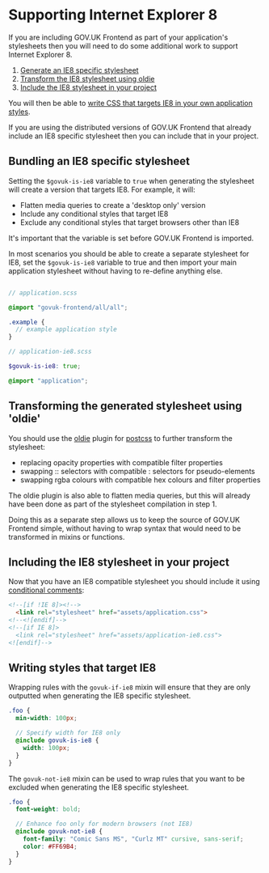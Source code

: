 # Supporting Internet Explorer 8

If you are including GOV.UK Frontend as part of your application's stylesheets
then you will need to do some additional work to support Internet Explorer 8.

1. [Generate an IE8 specific stylesheet](#bundling-an-ie8-specific-stylesheet)
2. [Transform the IE8 stylesheet using oldie](#transforming-the-generated-stylesheet-using-oldie)
3. [Include the IE8 stylesheet in your project](#including-the-ie8-stylesheet-in-your-project)

You will then be able to [write CSS that targets IE8 in your own application
styles](#writing-styles-that-target-ie8).

If you are using the distributed versions of GOV.UK Frontend that already
include an IE8 specific stylesheet then you can include that in your project.

## Bundling an IE8 specific stylesheet

Setting the `$govuk-is-ie8` variable to `true` when generating the stylesheet
will create a version that targets IE8. For example, it will:

- Flatten media queries to create a 'desktop only' version
- Include any conditional styles that target IE8
- Exclude any conditional styles that target browsers other than IE8

It's important that the variable is set before GOV.UK Frontend is imported.

In most scenarios you should be able to create a separate stylesheet for IE8,
set the `$govuk-is-ie8` variable to true and then import your main application
stylesheet without having to re-define anything else.

```scss

// application.scss

@import "govuk-frontend/all/all";

.example {
  // example application style
}

// application-ie8.scss

$govuk-is-ie8: true;

@import "application";
```

## Transforming the generated stylesheet using 'oldie'

You should use the [oldie](https://github.com/jonathantneal/oldie) plugin for
[postcss](https://github.com/postcss/postcss) to further transform the
stylesheet:

- replacing opacity properties with compatible filter properties
- swapping :: selectors with compatible : selectors for pseudo-elements
- swapping rgba colours with compatible hex colours and filter properties

The oldie plugin is also able to flatten media queries, but this will already
have been done as part of the stylesheet compilation in step 1.

Doing this as a separate step allows us to keep the source of GOV.UK Frontend
simple, without having to wrap syntax that would need to be transformed in
mixins or functions.

## Including the IE8 stylesheet in your project

Now that you have an IE8 compatible stylesheet you should include it using
[conditional comments](https://www.quirksmode.org/css/condcom.html):

```html
<!--[if !IE 8]><!-->
  <link rel="stylesheet" href="assets/application.css">
<!--<![endif]-->
<!--[if IE 8]>
  <link rel="stylesheet" href="assets/application-ie8.css">
<![endif]-->
```

## Writing styles that target IE8

Wrapping rules with the `govuk-if-ie8` mixin will ensure that they are only
outputted when generating the IE8 specific stylesheet.

```scss
.foo {
  min-width: 100px;

  // Specify width for IE8 only
  @include govuk-is-ie8 {
    width: 100px;
  }
}
```

The `govuk-not-ie8` mixin can be used to wrap rules that you want to be excluded
when generating the IE8 specific stylesheet.

```scss
.foo {
  font-weight: bold;

  // Enhance foo only for modern browsers (not IE8)
  @include govuk-not-ie8 {
    font-family: "Comic Sans MS", "Curlz MT" cursive, sans-serif;
    color: #FF69B4;
  }
}
```
